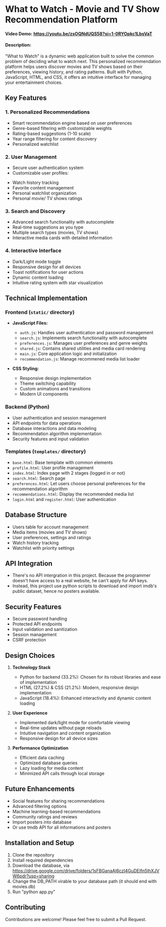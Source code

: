 # What to Watch - Movie and TV Show Recommendation Platform
#### Video Demo: https://youtu.be/zsOQNdUQS58?si=1-0RYOpkc1LbsVaT
#### Description:

"What to Watch" is a dynamic web application built to solve the common problem of deciding what to watch next. This personalized recommendation platform helps users discover movies and TV shows based on their preferences, viewing history, and rating patterns. Built with Python, JavaScript, HTML, and CSS, it offers an intuitive interface for managing your entertainment choices.

## Key Features

### 1. Personalized Recommendations
- Smart recommendation engine based on user preferences
- Genre-based filtering with customizable weights
- Rating-based suggestions (1-10 scale)
- Year range filtering for content discovery
- Personalized watchlist 

### 2. User Management
- Secure user authentication system
- Customizable user profiles:
+ Watch history tracking
+ Favorite content management
+ Personal watchlist organization
+ Personal movie/ TV shows ratings

### 3. Search and Discovery
- Advanced search functionality with autocomplete
- Real-time suggestions as you type
- Multiple search types (movies, TV shows)
- Interactive media cards with detailed information

### 4. Interactive Interface
- Dark/Light mode toggle
- Responsive design for all devices
- Toast notifications for user actions
- Dynamic content loading
- Intuitive rating system with star visualization

## Technical Implementation

### Frontend (`static/` directory)
- **JavaScript Files:**
  - `auth.js`: Handles user authentication and password management
  - `search.js`: Implements search functionality with autocomplete
  - `preferences.js`: Manages user preferences and genre weights
  - `shared.js`: Contains shared utilities and media card rendering
  - `main.js`: Core application logic and initialization
  - `recommendation.js`: Manage recommened media list loader

- **CSS Styling:**
  - Responsive design implementation
  - Theme switching capability
  - Custom animations and transitions
  - Modern UI components

### Backend (Python)
- User authentication and session management
- API endpoints for data operations
- Database interactions and data modeling
- Recommendation algorithm implementation
- Security features and input validation

### Templates (`templates/` directory)
- `base.html`: Base template with common elements
- `profile.html`: User profile management
- `index.html`: Index page with 2 stages (logged in or not)
- `search.html`: Search page
- `preferences.html`: Let users choose personal preferences for the recommendation algorithm
- `recommendations.html`: Display the recommended media list
- `login.html` and `register.html`: User authentication

## Database Structure
- Users table for account management
- Media items (movies and TV shows)
- User preferences, settings and ratings
- Watch history tracking
- Watchlist with priority settings

## API Integration
- There's no API intergration in this project. Because the programmer doesn't have access to a real website, he can't apply for API keys.
- Instead, this project use python scripts to download and import imdb's public dataset, hence no posters available.

## Security Features
- Secure password handling
- Protected API endpoints
- Input validation and sanitization
- Session management
- CSRF protection

## Design Choices

1. **Technology Stack**
   - Python for backend (33.2%): Chosen for its robust libraries and ease of implementation
   - HTML (27.2%) & CSS (21.2%): Modern, responsive design implementation
   - JavaScript (18.4%): Enhanced interactivity and dynamic content loading

2. **User Experience**
   - Implemented dark/light mode for comfortable viewing
   - Real-time updates without page reloads
   - Intuitive navigation and content organization
   - Responsive design for all device sizes

3. **Performance Optimization**
   - Efficient data caching
   - Optimized database queries
   - Lazy loading for media content
   - Minimized API calls through local storage

## Future Enhancements
- Social features for sharing recommendations
- Advanced filtering options
- Machine learning-based recommendations
- Community ratings and reviews
- Import posters into database
- Or use tmdb API for all informations and posters

## Installation and Setup
1. Clone the repository
2. Install required dependencies
3. Download the database, via https://drive.google.com/drive/folders/1sFBGanaAl6czI4GuDEIfn5lhXJVW6pdr?usp=sharing
4. Change the DB_PATH virable to your database path (it should end with movies.db)
5. Run "python app.py"

## Contributing
Contributions are welcome! Please feel free to submit a Pull Request.